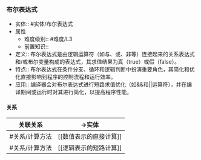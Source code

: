 ###  布尔表达式 
- 实体:: #实体/布尔表达式 
- 属性
	- 难度级别:: #难度/L3 
	- 前置知识::
- 定义::  布尔表达式是由逻辑运算符（如与、或、非等）连接起来的关系表达式和/或布尔变量构成的表达式，其求值结果为真（true）或假（false）。
- 特点:: 布尔表达式在条件分支、循环和逻辑判断中扮演重要角色，其简化和优化直接影响到程序的控制流程和运行效率。
- 应用:: 编译器会对布尔表达式进行短路求值优化（如&&和||运算符），并在编译期间或运行时对其进行简化，以提高程序性能。
#### 关系
| 关联关系 | ->实体 |
| ---- | ---- |
| #关系/计算方法   | [[数值表示的直接计算]] |
| #关系/计算方法  | [[逻辑表示的短路计算]] |